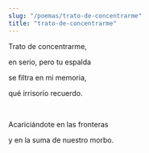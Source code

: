 ```yaml
---
slug: "/poemas/trato-de-concentrarme"
title: "trato-de-concentrarme"
---
```

Trato de concentrarme,

en serio, pero tu espalda

se filtra en mi memoria,

qué irrisorio recuerdo.

&nbsp;

Acariciándote en las fronteras

y en la suma de nuestro morbo.